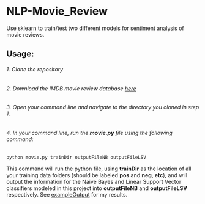 # NLP-Movie_Review
Use sklearn to train/test two different models for sentiment analysis of movie reviews.

## Usage:
###### 1. Clone the repository
###### 2. Download the IMDB movie review database [here](https://ai.stanford.edu/~amaas/data/sentiment/)
###### 3. Open your command line and navigate to the directory you cloned in step 1.
###### 4. In your command line, run the __movie.py__ file using the following command:
````
python movie.py trainDir outputFileNB outputFileLSV
````
This command will run the python file, using __trainDir__ as the location of all your training data folders (should be labeled __pos__ and __neg__, __etc__), and will output the information for the Naive Bayes and Linear Support Vector classifiers modeled in this project into __outputFileNB__ and __outputFileLSV__ respectively. See [exampleOutput](exampleOutput/) for my results.
